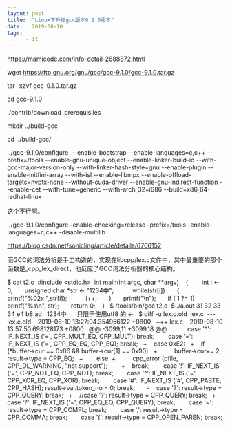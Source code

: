 ```yaml
---
layout: post
title:  "Linux下升级gcc版本9.1.0版本"
date:   2019-08-10
tags:
      - it
---
```



<https://mamicode.com/info-detail-2688872.html>



wget <https://ftp.gnu.org/gnu/gcc/gcc-9.1.0/gcc-9.1.0.tar.gz>

tar -xzvf gcc-9.1.0.tar.gz

cd gcc-9.1.0

./contrib/download_prerequisiles

mkdir ../build-gcc

cd ../build-gcc/

../gcc-9.1.0/configure  \--enable-bootstrap \--enable-languages=c,c++ \--prefix=/tools \--enable-gnu-unique-object \--enable-linker-build-id \--with-gcc-major-version-only \--with-linker-hash-style=gnu \--enable-plugin \--enable-initfini-array \--with-isl \--enable-libmpx \--enable-offload-targets=nvptx-none \--without-cuda-driver \--enable-gnu-indirect-function \--enable-cet \--with-tune=generic \--with-arch_32=i686 \--build=x86_64-redhat-linux

这个不行啊。

../gcc-9.1.0/configure
-enable-checking=release -prefix=/tools -enable-languages=c,c++ -disable-multilib



<https://blog.csdn.net/sonicling/article/details/6706152>

而GCC的词法分析是手工构造的，实现在libcpp/lex.c文件中，其中最重要的那个函数是_cpp_lex_direct，他反应了GCC词法分析器的核心结构。

\$ cat t2.c
 #include \<stdio.h> 
int main(int argc, char \*\*argv)  
 {  
     int i ← 0; 
     unsigned char \*str ← \"1234中\"; 
   
     while(str\[i\]) 
     { 
         printf(\"%02x \",str\[i\]); 
         i++; 
     } 
     printf(\"\\n\"); 
     if ( 1 ?= 1) 
         printf(\"%s\\n\", str); 
     return 0;  
 } 
 \$ /tools/bin/gcc t2.c
 \$ ./a.out
31 32 33 34 e4 b8 ad  
1234中 
  
 只限于使用utf8 的 ← 
 \$ diff -u lex.c.old  lex.c
 \-\-- lex.c.old    2019-08-10 13:27:04.354956122 +0800 
 +++ lex.c    2019-08-10 13:57:50.698128173 +0800 
 @@ -3099,11 +3099,18 @@ 
   
      case \'\*\': IF_NEXT_IS (\'=\', CPP_MULT_EQ, CPP_MULT); break; 
      case \'=\': IF_NEXT_IS (\'=\', CPP_EQ_EQ, CPP_EQ); break; 
 +    case 0xE2: 
 +    if (\*buffer-\>cur == 0x86 && buffer-\>cur\[1\] == 0x90) 
 +          buffer-\>cur+= 2, result-\>type = CPP_EQ; 
 +        else
 +          cpp_error (pfile, CPP_DL_WARNING, \"not support\");      
 +    break; 
      case \'!\': IF_NEXT_IS (\'=\', CPP_NOT_EQ, CPP_NOT); break; 
      case \'\^\': IF_NEXT_IS (\'=\', CPP_XOR_EQ, CPP_XOR); break; 
      case \'#\': IF_NEXT_IS (\'#\', CPP_PASTE, CPP_HASH);
result-\>val.token_no = 0; break; 
   
 -    case \'?\': result-\>type = CPP_QUERY; break; 
 +    //case \'?\': result-\>type = CPP_QUERY; break; 
 +    case \'?\': IF_NEXT_IS (\'=\', CPP_EQ_EQ, CPP_QUERY); break; 
      case \'\~\': result-\>type = CPP_COMPL; break; 
      case \',\': result-\>type = CPP_COMMA; break; 
      case \'(\': result-\>type = CPP_OPEN_PAREN; break; 

